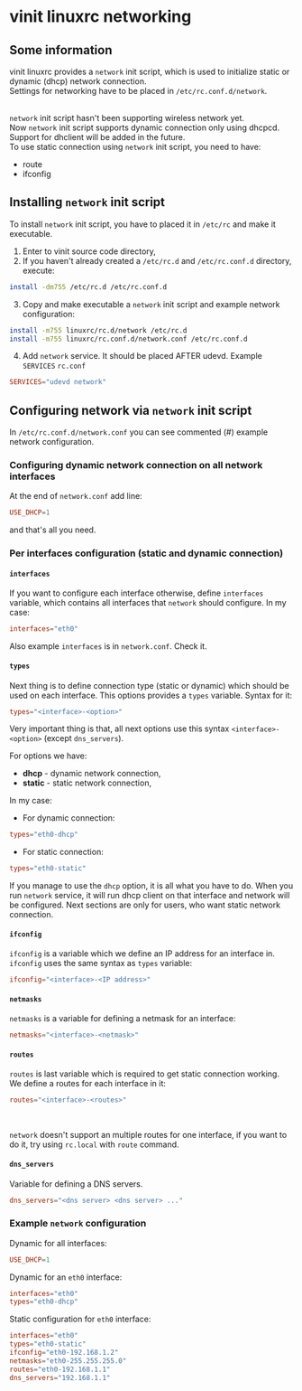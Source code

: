 # vinit linuxrc networking

## Some information
vinit linuxrc provides a `network` init script, which is used to initialize static or dynamic (dhcp) network connection.<br />
Settings for networking have to be placed in `/etc/rc.conf.d/network`.<br /><br />

`network` init script hasn't been supporting wireless network yet.<br />
Now `network` init script supports dynamic connection only using dhcpcd. Support for dhclient will be added in the future.<br />
To use static connection using `network` init script, you need to have:
- route
- ifconfig

## Installing `network` init script
To install `network` init script, you have to placed it in `/etc/rc` and make it executable.
1. Enter to vinit source code directory,
2. If you haven't already created a `/etc/rc.d` and `/etc/rc.conf.d` directory, execute:
```sh
install -dm755 /etc/rc.d /etc/rc.conf.d
```
3. Copy and make executable a `network` init script and example network configuration:
```sh
install -m755 linuxrc/rc.d/network /etc/rc.d
install -m755 linuxrc/rc.conf.d/network.conf /etc/rc.conf.d
```
4. Add `network` service. It should be placed AFTER udevd. Example `SERVICES` `rc.conf`
```conf
SERVICES="udevd network"
```

## Configuring network via `network` init script
In `/etc/rc.conf.d/network.conf` you can see commented (#) example network configuration.

### Configuring dynamic network connection on all network interfaces
At the end of `network.conf` add line:
```conf
USE_DHCP=1
```
and that's all you need.

### Per interfaces configuration (static and dynamic connection)
#### `interfaces`
If you want to configure each interface otherwise, define `interfaces` variable, which contains all interfaces that `network` should configure. In my case:
```conf
interfaces="eth0"
```
Also example `interfaces` is in `network.conf`. Check it.
<br />

#### `types`
Next thing is to define connection type (static or dynamic) which should be used on each interface. This options provides a `types` variable. Syntax for it:
```conf
types="<interface>-<option>"
```
Very important thing is that, all next options use this syntax `<interface>-<option>` (except `dns_servers`).<br />

For options we have:
- **dhcp** - dynamic network connection,
- **static** - static network connection,<br />

In my case:
- For dynamic connection:
```conf
types="eth0-dhcp"
```
- For static connection:
```conf
types="eth0-static"
```

If you manage to use the `dhcp` option, it is all what you have to do. When you run `network` service, it will run dhcp client on that interface and network will be configured.
Next sections are only for users, who want static network connection.

#### `ifconfig`
`ifconfig` is a variable which we define an IP address for an interface in. `ifconfig` uses the same syntax as `types` variable:
```conf
ifconfig="<interface>-<IP address>"
```

#### `netmasks`
`netmasks` is a variable for defining a netmask for an interface:
```conf
netmasks="<interface>-<netmask>"
```

#### `routes`
`routes` is last variable which is required to get static connection working. We define a routes for each interface in it:
```conf
routes="<interface>-<routes>"
```
<br />

`network` doesn't support an multiple routes for one interface, if you want to do it, try using `rc.local` with `route` command.

#### `dns_servers`
Variable for defining a DNS servers.
```conf
dns_servers="<dns server> <dns server> ..."
```

### Example `network` configuration
Dynamic for all interfaces:
```conf
USE_DHCP=1
```

Dynamic for an `eth0` interface:
```conf
interfaces="eth0"
types="eth0-dhcp"
```

Static configuration for `eth0` interface:
```conf
interfaces="eth0"
types="eth0-static"
ifconfig="eth0-192.168.1.2"
netmasks="eth0-255.255.255.0"
routes="eth0-192.168.1.1"
dns_servers="192.168.1.1"
```
